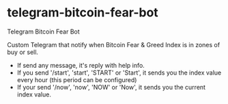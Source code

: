 # telegram-bitcoin-fear-bot
Telegram Bitcoin Fear Bot

Custom Telegram that notify when Bitcoin Fear & Greed Index is in zones of buy or sell.

- If send any message, it's reply with help info.
- If you send '/start', 'start', 'START' or 'Start', it sends you the index value every hour (this period can be configured)
- If your send '/now', 'now', 'NOW' or 'Now', it sends you the current index value.

